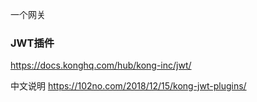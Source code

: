 一个网关

### JWT插件

https://docs.konghq.com/hub/kong-inc/jwt/

中文说明 https://102no.com/2018/12/15/kong-jwt-plugins/ 